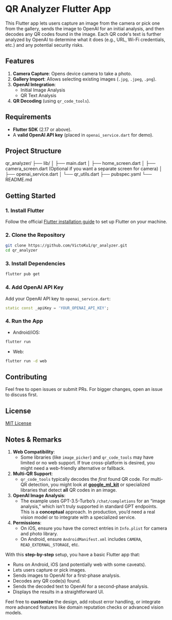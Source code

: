 # QR Analyzer Flutter App

This Flutter app lets users capture an image from the camera or pick one from the gallery, sends the image to OpenAI for an initial analysis, and then decodes any QR codes found in the image. Each QR code's text is further analyzed by OpenAI to determine what it does (e.g., URL, Wi-Fi credentials, etc.) and any potential security risks.

## Features

1. **Camera Capture**: Opens device camera to take a photo.
2. **Gallery Import**: Allows selecting existing images (`.jpg`, `.jpeg`, `.png`).
3. **OpenAI Integration**:
   - Initial Image Analysis
   - QR Text Analysis
4. **QR Decoding** (using `qr_code_tools`).

## Requirements

- **Flutter SDK** (2.17 or above).  
- A **valid OpenAI API key** (placed in `openai_service.dart` for demo).

## Project Structure

qr_analyzer/
├── lib/
│   ├── main.dart
│   ├── home_screen.dart
│   ├── camera_screen.dart   (Optional if you want a separate screen for camera)
│   ├── openai_service.dart
│   └── qr_utils.dart
├── pubspec.yaml
└── README.md


## Getting Started

### 1. Install Flutter

Follow the official [Flutter installation guide](https://flutter.dev/docs/get-started/install) to set up Flutter on your machine.

### 2. Clone the Repository

```bash
git clone https://github.com/VictoKu1/qr_analyzer.git
cd qr_analyzer
```

### 3. Install Dependencies

```bash
flutter pub get
```
### 4. Add OpenAI API Key

Add your OpenAI API key to `openai_service.dart`:

```dart
static const _apiKey = 'YOUR_OPENAI_API_KEY';
```

### 4. Run the App
- Android/iOS:

```bash
flutter run
```

- Web:

```bash
flutter run -d web
```

## Contributing

Feel free to open issues or submit PRs. For bigger changes, open an issue to discuss first.

## License

[MIT License](LICENSE)


## Notes & Remarks

1. **Web Compatibility**:  
   - Some libraries (like `image_picker`) and `qr_code_tools` may have limited or no web support. If true cross-platform is desired, you might need a web-friendly alternative or fallback.  
2. **Multi-QR Support**:  
   - `qr_code_tools` typically decodes the *first* found QR code. For multi-QR detection, you might look at [**google_ml_kit**](https://pub.dev/packages/google_ml_kit) or specialized libraries that detect **all** QR codes in an image.  
3. **OpenAI Image Analysis**:  
   - The example uses GPT-3.5-Turbo’s `/chat/completions` for an “image analysis,” which isn’t truly supported in standard GPT endpoints. This is a **conceptual** approach. In production, you’d need a real vision model or to integrate with a specialized service.  
4. **Permissions**:  
   - On iOS, ensure you have the correct entries in `Info.plist` for camera and photo library.  
   - On Android, ensure `AndroidManifest.xml` includes `CAMERA`, `READ_EXTERNAL_STORAGE`, etc.

With this **step-by-step** setup, you have a basic Flutter app that:

- Runs on Android, iOS (and potentially web with some caveats).
- Lets users capture or pick images.
- Sends images to OpenAI for a first-phase analysis.
- Decodes any QR code(s) found.
- Sends the decoded text to OpenAI for a second-phase analysis.
- Displays the results in a straightforward UI.

Feel free to **customize** the design, add robust error handling, or integrate more advanced features like domain reputation checks or advanced vision models.



